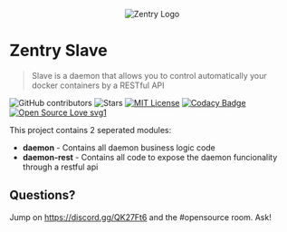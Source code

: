 <p align="center">
  <img src="https://avatars0.githubusercontent.com/u/43072529?s=128" alt="Zentry Logo">
</p>

# Zentry Slave
> Slave is a daemon that allows you to control automatically your docker containers by a RESTful API

<!-- PROJECT SHIELDS -->
![GitHub contributors][contributors-shield]
![Stars][stars-shield]
[![MIT License][license-shield]][license-url]
[![Codacy Badge](https://api.codacy.com/project/badge/Grade/a91d4eef2f264084aeaad67780373337)](https://app.codacy.com/app/TommyAlmeida/Slave?utm_source=github.com&utm_medium=referral&utm_content=ZentryOrg/Slave&utm_campaign=Badge_Grade_Dashboard)
[![Open Source Love svg1](https://badges.frapsoft.com/os/v1/open-source.svg?v=103)](https://github.com/ellerbrock/open-source-badges/)

This project contains 2 seperated modules:
 * **daemon** - Contains all daemon business logic code
 * **daemon-rest** - Contains all code to expose the daemon funcionality through a restful api

## Questions?

Jump on https://discord.gg/QK27Ft6 and the #opensource room. Ask!

[contributors-shield]: https://img.shields.io/github/contributors/ZentryOrg/Slave.svg?style=flat-square
[license-shield]: https://img.shields.io/badge/license-MIT-blue.svg?style=flat-square
[license-url]: https://choosealicense.com/licenses/mit
[stars-shield]: https://img.shields.io/github/stars/ZentryOrg/Slave.svg?style=social
